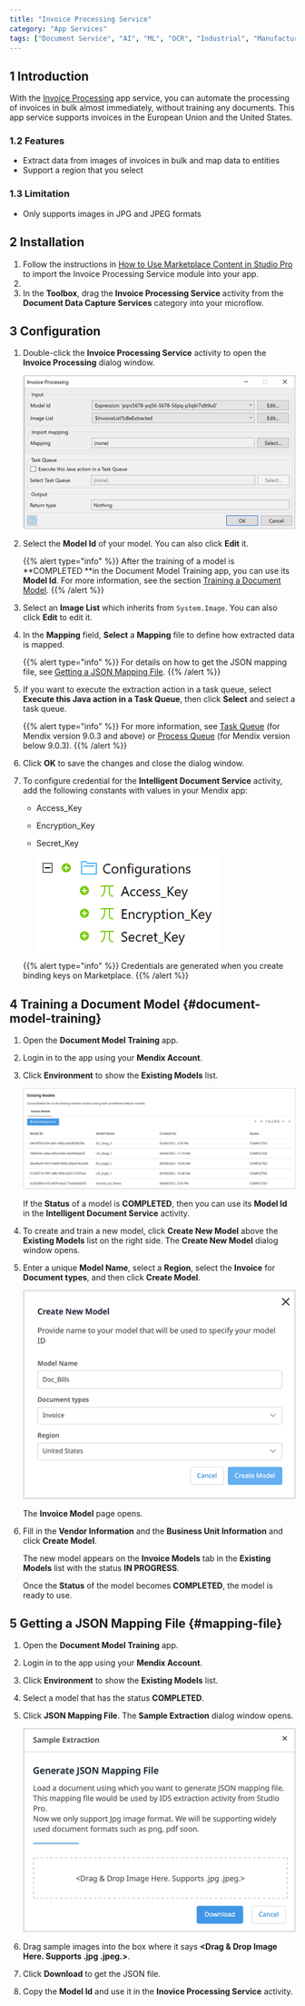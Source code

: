 ```yaml
---
title: "Invoice Processing Service"
category: "App Services"
tags: ["Document Service", "AI", "ML", "OCR", "Industrial", "Manufacturing"]
---
```


## 1 Introduction

With the [Invoice Processing](https://marketplace.mendix.com/link/component/118389) app service, you can automate the processing of invoices in bulk almost immediately, without training any documents. This app service supports invoices in the European Union and the United States.

### 1.2 Features

* Extract data from images of invoices in bulk and map data to entities
* Support a region that you select

### 1.3 Limitation

* Only supports images in JPG and JPEG formats

## 2 Installation

1. Follow the instructions in [How to Use Marketplace Content in Studio Pro](/appstore/general/app-store-content) to import the Invoice Processing Service module into your app.
2. 
2. In the **Toolbox**, drag the **Invoice Processing Service** activity from the **Document Data Capture Services** category into your microflow.

## 3 Configuration

1. Double-click the **Invoice Processing Service** activity to open the **Invoice Processing** dialog window. 

    ![Invoice Processing dialog window](attachments/invoice-processing/invoice-processing-dialog-window.png)
    
2. Select the **Model Id** of your model. You can also click **Edit** it.

    {{% alert type="info" %}}
    After the training of a model is **COMPLETED **in the Document Model Training app, you can use its **Model Id**. For more information, see the section [Training a Document Model](#document-model-training). 
    {{% /alert %}}

3. Select an **Image List** which inherits from `System.Image`. You can also click **Edit** to edit it.

4. In the **Mapping** field, **Select** a **Mapping** file to define how extracted data is mapped.

   {{% alert type="info" %}}
   For details on how to get the JSON mapping file, see [Getting a JSON Mapping File](#mapping-file).
   {{% /alert %}}

5. If you want to execute the extraction action in a task queue, select **Execute this Java action in a Task Queue**, then click **Select** and select a task queue.

   {{% alert type="info" %}}
   For more information, see [Task Queue](/refguide/task-queue) (for Mendix version 9.0.3 and above) or [Process Queue](/appstore/modules/process-queue) (for Mendix version below 9.0.3).
   {{% /alert %}}

6. Click **OK** to save the changes and close the dialog window.

7. To configure credential for the **Intelligent Document Service** activity, add the following constants with values in your Mendix app:
   * Access_Key
   * Encryption_Key
   * Secret_Key

     ![Keys under Configurations in a tree view](attachments/invoice-processing/configurations-keys.png)

   {{% alert type="info" %}}
   Credentials are generated when you create binding keys on Marketplace.
   {{% /alert %}}

## 4 Training a Document Model {#document-model-training}

1. Open the **Document Model Training** app.

2. Login in to the app using your **Mendix Account**.

3. Click **Environment** to show the **Existing Models** list.

    ![Existing Models list](attachments/invoice-processing/existing-models-list.png)
    
    If the **Status** of a model is **COMPLETED**, then you can use its **Model Id** in the **Intelligent Document Service** activity.

4. To create and train a new model, click **Create New Model** above the **Existing Models** list on the right side. The **Create New Model** dialog window opens.

5. Enter a unique **Model Name**, select a **Region**, select the **Invoice** for **Document types**, and then click **Create Model**.

    ![Create New Model dialog window](attachments/invoice-processing/create-new-model-dialog-window.png)

    The **Invoice Model** page opens.

6. Fill in the **Vendor Information** and the **Business Unit Information** and click **Create Model**.

     The new model appears on the **Invoice Models** tab in the **Existing Models** list with the status **IN PROGRESS**.

     Once the **Status** of the model becomes **COMPLETED**, the model is ready to use. 

## 5 Getting a JSON Mapping File {#mapping-file} 

1. Open the **Document Model Training** app.

2. Login in to the app using your **Mendix Account**.

3. Click **Environment** to show the **Existing Models** list.

4. Select a model that has the status **COMPLETED**.

5. Click **JSON Mapping File**. The **Sample Extraction** dialog window opens.

    ![Sample Extraction dialog window](attachments/invoice-processing/sample-extraction-dialog-window.png)

6. Drag sample images into the box where it says **<Drag & Drop Image Here. Supports .jpg .jpeg.>**.

7. Click **Download** to get the JSON file. 

8. Copy the **Model Id** and use it in the **Inovice Processing Service** activity.

